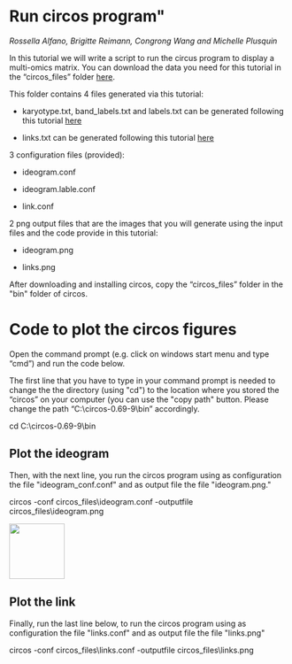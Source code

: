 # Run circos program"
*Rossella Alfano, Brigitte Reimann, Congrong Wang and Michelle Plusquin*


In this tutorial we will write a script to run the circus program to display a multi-omics matrix. You can download the data you need for this tutorial in the “circos_files” folder [here](xxx). 

This folder contains 4 files generated via this tutorial:

- karyotype.txt, band_labels.txt and labels.txt can be generated following this tutorial [here](https://github.com/rossellaalfano/Circular-plots/blob/main/3.%20Draw%20the%20ideogram.md)

- links.txt can be generated following this tutorial [here](https://github.com/rossellaalfano/Circular-plots/blob/main/4.%20Draw%20the%20links.md)

3 configuration files (provided):

- ideogram.conf

- ideogram.lable.conf

- link.conf

2 png output files that are the images that you will generate using the input files and the code provide in this tutorial:

- ideogram.png

- links.png

After downloading and installing circos, copy the “circos_files” folder in the "bin" folder of circos. 

# Code to plot the circos figures

Open the command prompt (e.g. click on windows start menu and type “cmd”) and run the code below. 

The first line that you have to type in your command prompt is needed to change the the directory (using "cd") to the location where you stored the “circos” on your computer (you can use the "copy path" button. Please change the path “C:\\circos-0.69-9\\bin” accordingly.

cd C:\\circos-0.69-9\\bin

## Plot the ideogram
Then, with the next line, you run the circos program using as configuration the file "ideogram_conf.conf" and as output file the file "ideogram.png."

circos -conf circos_files\\ideogram.conf -outputfile circos_files\\ideogram.png 

<img src="https://github.com/rossellaalfano/Circular-plots/tree/main/data/circos_files/ideogram.png" width="100" height="100">

## Plot the link
Finally, run the last line below, to run the circos program using as configuration the file "links.conf" and as output file the file "links.png"


circos -conf circos_files\\links.conf -outputfile circos_files\\links.png
